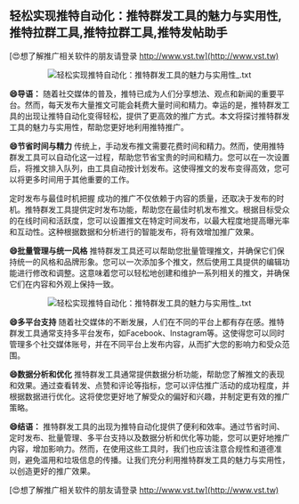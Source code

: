 ## **轻松实现推特自动化：推特群发工具的魅力与实用性,推特拉群工具,推特拉群工具,推特发帖助手**

[😍想了解推广相关软件的朋友请登录 http://www.vst.tw](http://www.vst.tw)

 <center><img src="https://vst.tw/MP4/tuiguang/png/1.png" alt="轻松实现推特自动化：推特群发工具的魅力与实用性_.txt"></center>

**😄导语：**
随着社交媒体的普及，推特已成为人们分享想法、观点和新闻的重要平台。然而，每天发布大量推文可能会耗费大量时间和精力。幸运的是，推特群发工具的出现让推特自动化变得轻松，提供了更高效的推广方式。本文将探讨推特群发工具的魅力与实用性，帮助您更好地利用推特推广。

**😄节省时间与精力**
传统上，手动发布推文需要花费时间和精力。然而，使用推特群发工具可以自动化这一过程，帮助您节省宝贵的时间和精力。您可以在一次设置后，将推文排入队列，由工具自动按计划发布。这使得推文的发布变得高效，您可以将更多时间用于其他重要的工作。

定时发布与最佳时机把握
成功的推广不仅依赖于内容的质量，还取决于发布的时机。推特群发工具提供定时发布功能，帮助您在最佳时机发布推文。根据目标受众的在线时间和活跃度，您可以设置推文在特定时间发布，以最大程度地提高曝光率和互动性。这种根据数据和分析进行的智能发布，将有效增加推广效果。

**😄批量管理与统一风格**
推特群发工具还可以帮助您批量管理推文，并确保它们保持统一的风格和品牌形象。您可以一次添加多个推文，然后使用工具提供的编辑功能进行修改和调整。这意味着您可以轻松地创建和维护一系列相关的推文，并确保它们在内容和外观上保持一致。

 <center><img src="https://vst.tw/MP4/tuiguang/png/7.png" alt="轻松实现推特自动化：推特群发工具的魅力与实用性_.txt"></center>

**😄多平台支持**
随着社交媒体的不断发展，人们在不同的平台上都有存在感。推特群发工具通常支持多平台发布，如Facebook、Instagram等。这使得您可以同时管理多个社交媒体账号，并在不同平台上发布内容，从而扩大您的影响力和受众范围。

**😄数据分析和优化**
推特群发工具通常提供数据分析功能，帮助您了解推文的表现和效果。通过查看转发、点赞和评论等指标，您可以评估推广活动的成功程度，并根据数据进行优化。这将使您更好地了解受众的偏好和兴趣，并制定更有效的推广策略。

**😄结语：**
推特群发工具的出现为推特自动化提供了便利和效率。通过节省时间、定时发布、批量管理、多平台支持以及数据分析和优化等功能，您可以更好地推广内容，增加影响力。然而，在使用这些工具时，我们也应该注意合规性和道德准则，避免滥用和垃圾信息的传播。让我们充分利用推特群发工具的魅力与实用性，以创造更好的推广效果。

[😍想了解推广相关软件的朋友请登录 http://www.vst.tw](http://www.vst.tw)



